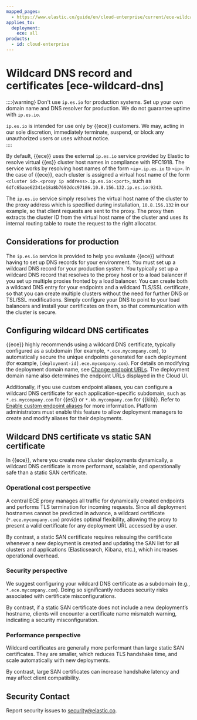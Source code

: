 ```yaml
---
mapped_pages:
  - https://www.elastic.co/guide/en/cloud-enterprise/current/ece-wildcard-dns.html
applies_to:
  deployment:
    ece: all
products:
  - id: cloud-enterprise
---
```


# Wildcard DNS record and certificates [ece-wildcard-dns]

::::{warning} 
Don't use `ip.es.io` for production systems. Set up your own domain name and DNS resolver for production. We do not guarantee uptime with `ip.es.io`.

`ip.es.io` is intended for use only by {{ece}} customers. We may, acting in our sole discretion, immediately terminate, suspend, or block any unauthorized users or uses without notice.  
::::

By default, {{ece}} uses the external `ip.es.io` service provided by Elastic to resolve virtual {{es}} cluster host names in compliance with RFC1918. The service works by resolving host names of the form `<ip>.ip.es.io` to `<ip>`. In the case of {{ece}}, each cluster is assigned a virtual host name of the form `<cluster id>.<proxy ip address>.ip.es.io:<port>`, such as `6dfc65aae62341e18a8b7692dcc97186.10.8.156.132.ip.es.io:9243`. 

The `ip.es.io` service simply resolves the virtual host name of the cluster to the proxy address which is specified during installation, `10.8.156.132` in our example, so that client requests are sent to the proxy. The proxy then extracts the cluster ID from the virtual host name of the cluster and uses its internal routing table to route the request to the right allocator.

## Considerations for production

The `ip.es.io` service is provided to help you evaluate {{ece}} without having to set up DNS records for your environment. You must set up a wildcard DNS record for your production system. You typically set up a wildcard DNS record that resolves to the proxy host or to a load balancer if you set up multiple proxies fronted by a load balancer. You can create both a wildcard DNS entry for your endpoints and a wildcard TLS/SSL certificate, so that you can create multiple clusters without the need for further DNS or TSL/SSL modifications. Simply configure your DNS to point to your load balancers and install your certificates on them, so that communication with the cluster is secure.

## Configuring wildcard DNS certificates

{{ece}} highly recommends using a wildcard DNS certificate, typically configured as a subdomain (for example, `*.ece.mycompany.com`), to automatically secure the unique endpoints generated for each deployment (for example, `[deployment-id].ece.mycompany.com`). For details on modifying the deployment domain name, see [Change endpoint URLs](change-endpoint-urls.md). The deployment domain name also determines the endpoint URLs displayed in the Cloud UI.

Additionally, if you use custom endpoint aliases, you can configure a wildcard DNS certificate for each application-specific subdomain, such as `*.es.mycompany.com` for {{es}} or `*.kb.mycompany.com` for {{kib}}. Refer to [Enable custom endpoint aliases](./enable-custom-endpoint-aliases.md) for more information. Platform administrators must enable this feature to allow deployment managers to create and modify aliases for their deployments.


## Wildcard DNS certificate vs static SAN certificate

In {{ece}}, where you create new cluster deployments dynamically, a wildcard DNS certificate is more performant, scalable, and operationally safe than a static SAN certificate.

### Operational cost perspective

A central ECE proxy manages all traffic for dynamically created endpoints and performs TLS termination for incoming requests. Since all deployment hostnames cannot be predicted in advance, a wildcard certificate (`*.ece.mycompany.com`) provides optimal flexibility, allowing the proxy to present a valid certificate for any deployment URL accessed by a user.

By contrast, a static SAN certificate requires reissuing the certificate whenever a new deployment is created and updating the SAN list for all clusters and applications (Elasticsearch, Kibana, etc.), which increases operational overhead.

### Security perspective

We suggest configuring your wildcard DNS certificate as a subdomain (e.g., `*.ece.mycompany.com`). Doing so significantly reduces security risks associated with certificate misconfigurations.

By contrast, if a static SAN certificate does not include a new deployment’s hostname, clients will encounter a certificate name mismatch warning, indicating a security misconfiguration.


### Performance perspective

Wildcard certificates are generally more performant than large static SAN certificates. They are smaller, which reduces TLS handshake time, and scale automatically with new deployments. 

By contrast, large SAN certificates can increase handshake latency and may affect client compatibility.


## Security Contact

Report security issues to security@elastic.co. 



